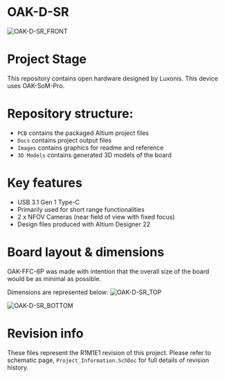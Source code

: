 # OAK-D-SR
![OAK-D-SR_FRONT](https://user-images.githubusercontent.com/118981341/203855236-77692ace-aa8d-4fb9-a1a0-e09ba30b427e.png)


# Project Stage

This repository contains open hardware designed by Luxonis. This device uses OAK-SoM-Pro.
# Repository structure:
* `PCB` contains the packaged Altium project files
* `Docs` contains project output files
* `Images` contains graphics for readme and reference
* `3D Models` contains generated 3D models of the board
# Key features
* USB 3.1 Gen 1 Type-C
* Primarily used for short range functionalities 
* 2 x NFOV Cameras (near field of view with fixed focus)
* Design files produced with Altium Designer 22
# Board layout & dimensions
OAK-FFC-6P was made with intention that the overall size of the board would be as minimal as possible. 

Dimensions are represented below:
![OAK-D-SR_TOP](https://user-images.githubusercontent.com/118981341/203855262-8d42e11c-3f62-4346-8376-650d5be029f6.png)

![OAK-D-SR_BOTTOM](https://user-images.githubusercontent.com/118981341/203855309-baec10c6-445b-4164-9684-a99a4719f979.png)

# Revision info

These files represent the R1M1E1 revision of this project. Please refer to schematic page, `Project_Information.SchDoc` for full details of revision history.




